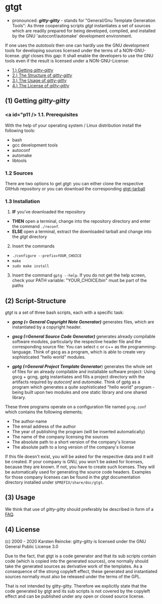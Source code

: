 # gtgt

- pronounced: ***gitty-gitty*** - stands for "General/Gnu Template Generation Tools": As three cooperating scripts *gtgt* instantiates a set of sources which are readily prepared for being developed, compiled, and installed by the GNU 'autoconf/automake' development environment.

If one uses the *autotools* then one can hardly use the GNU development tools for developing sources licensed under the terms of a NON-GNU-license. *gtgt* closes this gap: It shall enable the developers to use the GNU tools even if the result is licensed under a NON-GNU-License:

* [1.) Getting *gitty-gitty*](#p10)
* [2.) The Structure of *gitty-gitty*](#p20)
* [3.) The Usage of *gitty-gitty*](#p30)
* [4.) The License of *gitty-gitty*](#p40)

## <a id="p10" /> (1) Getting *gitty-gitty*

### <a id="p11 /> 1.1. Prerequisites
With the help of your operating system / Linux distribution install the following tools:
  - bash
  - gcc development tools
  - autoconf
  - automake
  - libtools

### <a id="p12" /> 1.2 Sources

There are two options to get *gtgt*: you can either clone the respective GItHub repository or you can download the corresponding [gtgt-tarball](https://github.com/kreincke/gitty-gitty)

### <a id="p13" /> 1.3 Installation

1. **IF** you've downloaded the repository
  * **THEN** open a terminal, change into the repository directory and enter the command ``./reconf``.
  * **ELSE** open a terminal, extract the downloaded tarball and change into the *gtgt* directory
2. Insert the commands
  * ``./configure --prefix=YOUR_CHOICE``
  * ``make``
  * ``sudo make install``
3. Insert the command ``gptg --help``. If you do not get the help screen, check your PATH variable: "YOUR_CHOICE/bin" must be part of the paths

## <a id="p2" />(2) Script-Structure

*gtgt* is a set of three bash scripts, each with a specific task:

* ***gcng (= General Copyright Note Generator)*** generates files, which are instantiated by a copyright header.

* ***gscg (=General Source Code Generator)*** generates already compilable software modules, particularly the respective header file and the corresponding source file: You can select c or c++ as the programming-language. Think of gscg as a program, which is able to create very sophisticated "hello world" modules.

* ***gptg (=General Project Template Generator***) generates the whole set of files for an already compilable and installable software project: Using gscg + gcng, gptg instantiates and fills a project directory with the artifacts required by *autoconf* and *automake*. Think of gptg as a program which generates a quite sophisticated "hello world" program - being built upon two modules and one static library  and one shared library.

These three programs operate on a configuration file named ``gcng.conf`` which contains the following elements;

- The author-name
- The email address of the author
- The year of publishing the program (will be inserted automatically)
- The name of the company licensing the sources
- The absolute path to a short version of the company's license
- The absolute path to a long version of the company's license

If this file doesn't exist, you will be asked for the respective data and it will be created. If your company is GNU, you won't be asked for licenses, because they are known. If not, you have to create such licenses. They will be automatically used for generating the source code headers. Examples for those company licenses can be found in the *gtgt* documentation directory installed under ``$PREFIX/share/doc/gtgt``.


## <a id="p30" /> (3) Usage

We think that use of *gitty-gitty* should preferably be described in form of a [FAQ](./FAQ.md).

## <a id="p40" /> (4) License

(c) 2000 - 2020 Karsten Reincke: gitty-gitty is licensed under the GNU General Public License 3.0

Due to the fact, that gtgt is a code generator and that its sub scripts contain code (which is copied into the generated sources), one normally should take the generated sources as derivative work of the templates. As a consequence of the strong copyleft effect, these generated and instantiated sources normally must also be released under the terms of the GPL.

That is not intended by gitty-gitty. Therefore we explicitly state that the code generated by gtgt and its sub scripts is not covered by the copyleft effect and can be published under any open or closed source license.
